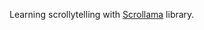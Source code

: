 Learning scrollytelling with [Scrollama](https://pudding.cool/process/introducing-scrollama/) library.
